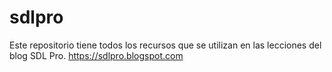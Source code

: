 # sdlpro
Este repositorio tiene todos los recursos que se utilizan en las lecciones del blog SDL Pro.
https://sdlpro.blogspot.com

